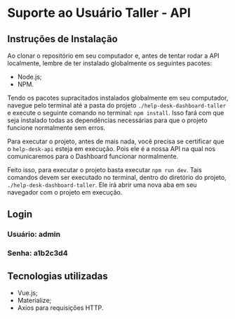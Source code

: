 # Suporte ao Usuário Taller - API

## Instruções de Instalação

Ao clonar o repositório em seu computador e, antes de tentar rodar a API localmente, lembre de ter instalado globalmente os seguintes pacotes:

* Node.js;
* NPM.

Tendo os pacotes supracitados instalados globalmente em seu computador, navegue pelo terminal até a pasta do projeto `./help-desk-dashboard-taller` e execute o seguinte comando no terminal: `npm install`. Isso fará com que seja instalado todas as dependências necessárias para que o projeto funcione normalmente sem erros.

Para executar o projeto, antes de mais nada, você precisa se certificar que o `help-desk-api` esteja em execução. Pois ele é a nossa API na qual nos comunicaremos para o Dashboard funcionar normalmente.

Feito isso, para executar o projeto basta executar `npm run dev`. Tais comandos devem ser executado no terminal, dentro do diretório do projeto, `./help-desk-dashboard-taller`. Ele irá abrir uma nova aba em seu navegador com o projeto em execução.


## Login

### Usuário: admin
### Senha: a1b2c3d4

## Tecnologias utilizadas

* Vue.js;
* Materialize;
* Axios para requisições HTTP.
